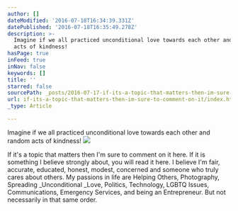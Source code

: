 ```yaml
---
author: []
dateModified: '2016-07-18T16:34:39.331Z'
datePublished: '2016-07-18T16:35:49.278Z'
description: >-
  Imagine if we all practiced unconditional love towards each other and random
  acts of kindness!
hasPage: true
inFeed: true
inNav: false
keywords: []
title: ''
starred: false
sourcePath: _posts/2016-07-17-if-its-a-topic-that-matters-then-im-sure-to-comment-on-it.md
url: if-its-a-topic-that-matters-then-im-sure-to-comment-on-it/index.html
_type: Article

---
```

Imagine if we all practiced unconditional love towards each other and random acts of kindness!
![](https://the-grid-user-content.s3-us-west-2.amazonaws.com/905ee928-171d-46bb-b7e2-f34a19404813.jpg)

If it's a topic that matters then I'm sure to comment on it here. If it is something I believe strongly about, you will read it here. I believe I'm fair, accurate, educated, honest, modest, concerned and someone who truly cares about others. My passions in life are Helping Others, Photography, Spreading _Unconditional _Love, Politics, Technology, LGBTQ Issues, Communications, Emergency Services, and being an Entrepreneur. But not necessarily in that same order.